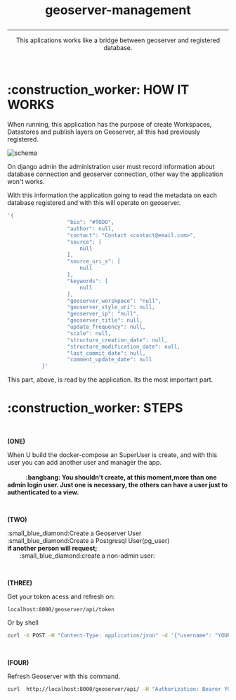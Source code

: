 # <p align=center>geoserver-management</p>
__________________________________________________________________________________________________________________________________________


  <p align=center> This aplications works like a bridge between geoserver and registered database.</p>
  <br />
  <h1>:construction_worker: HOW IT WORKS</h1>
  
 <p>When running, this application has the purpose of create Workspaces, Datastores and publish layers on Geoserver, all this had previously registered.
 </p>
 
 ![schema](https://user-images.githubusercontent.com/78693116/189120712-f8d98f32-3ef6-42ef-823f-fc5e1361bbf5.png)
 
 On django admin the administration user must record information about database connection and geoserver connection, other way the application won't works. 
 
With this information the application going to read the metadata on each database registered and with this will operate on geoserver.
 
 ```bash
 '{
                    "bio": "#TODO",
                    "author": null,
                    "contact": "Contact <contact@email.com>",
                    "source": [
                        null
                    ],
                    "source_uri_s": [
                        null
                    ],
                    "keywords": [
                        null
                    ],
                    "geoserver_worskpace": "null",
                    "geoserver_style_uri": null,
                    "geoserver_ip": "null",
                    "geoserver_title": null,
                    "update_frequency": null,
                    "scale": null,
                    "structure_creation_date": null,
                    "structure_modification_date": null,
                    "last_commit_date": null,
                    "comment_update_date": null
            }'
 ```
 
 This part, above, is read by the application. Its the most important part.

  
  <h1>:construction_worker: STEPS </h1>
  <br />

  <p><b>(ONE)</b></p>When U build the docker-compose an SuperUser is create, and with this user you can add another user and manager the app.<br><br>
  <b>&emsp;&emsp;&emsp;:bangbang: You shouldn't create, at this moment,more than one admin login user. Just one is necessary, the others can have a user just to authenticated to a view.</b>
 
  <br><p><b>(TWO)</b></p>
    
<p align=left>:small_blue_diamond:Create a Geoserver User <br>
:small_blue_diamond:Create a Postgresql User(pg_user)<br>
  <b>if another person will request;<br></b>
&emsp;&emsp;:small_blue_diamond:create a non-admin user:</p>


  
 <br><p><b>(THREE)</b></p>
 <p>Get your token acess and refresh on:<br>
  
 `localhost:8000/geoserver/api/token`
  
  Or by shell
 ```bash
 curl -X POST -H "Content-Type: application/json" -d '{"username": "YOUR_NAME", "password": "YOUR_PASSWORD"}'  http://localhost:8000/geoserver/api/token/
 ```
</p>
<br><p><b>(FOUR)</b></p>
 <p>Refresh Geoserver with this command.<br>
  
 ```bash
 curl  http://localhost:8000/geoserver/api/ -H "Authorization: Bearer YOUR_TOKEN"
 ```
</p>
